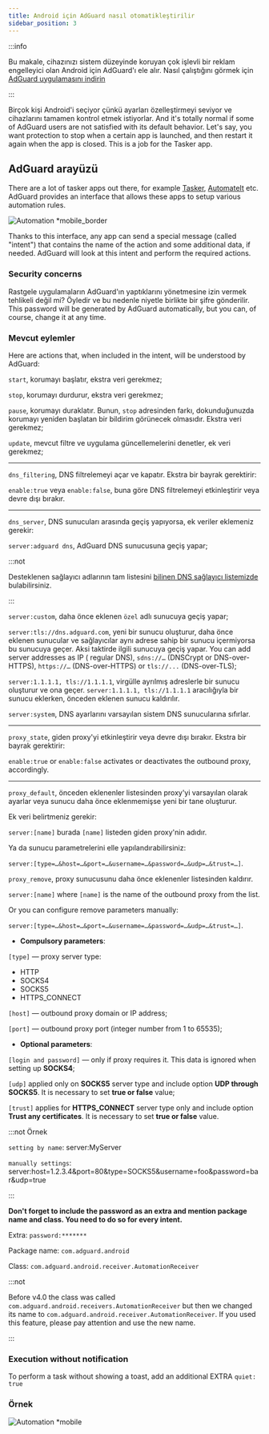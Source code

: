 ```yaml
---
title: Android için AdGuard nasıl otomatikleştirilir
sidebar_position: 3
---
```


:::info

Bu makale, cihazınızı sistem düzeyinde koruyan çok işlevli bir reklam engelleyici olan Android için AdGuard'ı ele alır. Nasıl çalıştığını görmek için [AdGuard uygulamasını indirin](https://agrd.io/download-kb-adblock)

:::

Birçok kişi Android'i seçiyor çünkü ayarları özelleştirmeyi seviyor ve cihazlarını tamamen kontrol etmek istiyorlar. And it's totally normal if some of AdGuard users are not satisfied with its default behavior. Let's say, you want protection to stop when a certain app is launched, and then restart it again when the app is closed. This is a job for the Tasker app.

## AdGuard arayüzü

There are a lot of tasker apps out there, for example [Tasker](https://play.google.com/store/apps/details?id=net.dinglisch.android.taskerm&noprocess), [AutomateIt](https://play.google.com/store/apps/details?id=AutomateIt.mainPackage&noprocess) etc. AdGuard provides an interface that allows these apps to setup various automation rules.

![Automation *mobile_border](https://cdn.adtidy.org/blog/new/mmwmfautomation.jpg)

Thanks to this interface, any app can send a special message (called "intent") that contains the name of the action and some additional data, if needed. AdGuard will look at this intent and perform the required actions.

### Security concerns

Rastgele uygulamaların AdGuard'ın yaptıklarını yönetmesine izin vermek tehlikeli değil mi? Öyledir ve bu nedenle niyetle birlikte bir şifre gönderilir. This password will be generated by AdGuard automatically, but you can, of course, change it at any time.

### Mevcut eylemler

Here are actions that, when included in the intent, will be understood by AdGuard:

`start`, korumayı başlatır, ekstra veri gerekmez;

`stop`, korumayı durdurur, ekstra veri gerekmez;

`pause`, korumayı duraklatır. Bunun, `stop` adresinden farkı, dokunduğunuzda korumayı yeniden başlatan bir bildirim görünecek olmasıdır. Ekstra veri gerekmez;

`update`, mevcut filtre ve uygulama güncellemelerini denetler, ek veri gerekmez;

-----

`dns_filtering`, DNS filtrelemeyi açar ve kapatır. Ekstra bir bayrak gerektirir:

`enable:true` veya `enable:false`, buna göre DNS filtrelemeyi etkinleştirir veya devre dışı bırakır.

-----

`dns_server`, DNS sunucuları arasında geçiş yapıyorsa, ek veriler eklemeniz gerekir:

 `server:adguard dns`, AdGuard DNS sunucusuna geçiş yapar;

:::not

Desteklenen sağlayıcı adlarının tam listesini [bilinen DNS sağlayıcı listemizde](https://adguard-dns.io/kb/general/dns-providers/) bulabilirsiniz.

:::

 `server:custom`, daha önce eklenen `özel` adlı sunucuya geçiş yapar;

 `server:tls://dns.adguard.com`, yeni bir sunucu oluşturur, daha önce eklenen sunucular ve sağlayıcılar aynı adrese sahip bir sunucu içermiyorsa bu sunucuya geçer. Aksi taktirde ilgili sunucuya geçiş yapar. You can add server addresses as IP ( regular DNS), `sdns://…` (DNSCrypt or DNS-over-HTTPS), `https://…` (DNS-over-HTTPS) or  `tls://...` (DNS-over-TLS);

 `server:1.1.1.1, tls://1.1.1.1`, virgülle ayrılmış adreslerle bir sunucu oluşturur ve ona geçer. `server:1.1.1.1, tls://1.1.1.1` aracılığıyla bir sunucu eklerken, önceden eklenen sunucu kaldırılır.

 `server:system`, DNS ayarlarını varsayılan sistem DNS sunucularına sıfırlar.

 -----

`proxy_state`, giden proxy'yi etkinleştirir veya devre dışı bırakır.  Ekstra bir bayrak gerektirir:

`enable:true` or `enable:false` activates or deactivates the outbound proxy, accordingly.

-----

`proxy_default`, önceden eklenenler listesinden proxy'yi varsayılan olarak ayarlar veya sunucu daha önce eklenmemişse yeni bir tane oluşturur.

Ek veri belirtmeniz gerekir:

`server:[name]` burada `[name]` listeden giden proxy'nin adıdır.

Ya da sunucu parametrelerini elle yapılandırabilirsiniz:

`server:[type=…&host=…&port=…&username=…&password=…&udp=…&trust=…]`.

`proxy_remove`, proxy sunucusunu daha önce eklenenler listesinden kaldırır.

`server:[name]` where `[name]` is the name of the outbound proxy from the list.

Or you  can configure remove parameters manually:

`server:[type=…&host=…&port=…&username=…&password=…&udp=…&trust=…]`.

- **Compulsory parameters**:

`[type]` — proxy server type:

- HTTP
- SOCKS4
- SOCKS5
- HTTPS_CONNECT

`[host]` — outbound proxy domain or IP address;

`[port]` — outbound proxy port (integer number from 1 to 65535);

- **Optional parameters**:

 `[login and password]` — only if proxy requires it. This data is ignored when setting up **SOCKS4**;

 `[udp]` applied only on **SOCKS5** server type and include option **UDP through SOCKS5**. It is necessary to set **true or false** value;

 `[trust]` applies for **HTTPS_CONNECT** server type only and include option **Trust any certificates**. It is necessary to set **true or false** value.

:::not Örnek

`setting by name`: server:MyServer

`manually settings`: server:host=1.2.3.4&port=80&type=SOCKS5&username=foo&password=bar&udp=true

:::

**Don't forget to include the password as an extra and mention package name and class. You need to do so for every intent.**

Extra: `password:*******`

Package name: `com.adguard.android`

Class: `com.adguard.android.receiver.AutomationReceiver`

:::not

Before v4.0 the class was called `com.adguard.android.receivers.AutomationReceiver` but then we changed its name to `com.adguard.android.receiver.AutomationReceiver`. If you used this feature, please pay attention and use the new name.

:::

### Execution without notification

To perform a task without showing a toast, add an additional EXTRA `quiet: true`

### Örnek

![Automation *mobile](https://cdn.adtidy.org/content/kb/ad_blocker/android/solving_problems/tasker/automation2.png)
